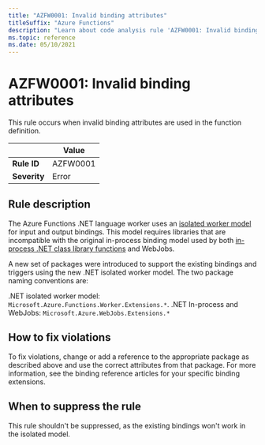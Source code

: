 ```yaml
---
title: "AZFW0001: Invalid binding attributes"
titleSuffix: "Azure Functions"
description: "Learn about code analysis rule 'AZFW0001: Invalid binding attributes' in Azure Functions"
ms.topic: reference
ms.date: 05/10/2021
---
```


# AZFW0001: Invalid binding attributes

This rule occurs when invalid binding attributes are used in the function definition.

| | Value |
|-|-|
| **Rule ID** |AZFW0001|
| **Severity** |Error|

## Rule description

The Azure Functions .NET language worker uses an [isolated worker model](../../dotnet-isolated-process-guide.md) for input and output bindings. This model requires libraries that are incompatible with the original in-process binding model used by both [in-process .NET class library functions](../../functions-dotnet-class-library.md) and WebJobs.

A new set of packages were introduced to support the existing bindings and triggers using the new .NET isolated worker model. The two package naming conventions are:

.NET isolated worker model: `Microsoft.Azure.Functions.Worker.Extensions.*`. 
.NET In-process and WebJobs: `Microsoft.Azure.WebJobs.Extensions.*` 

## How to fix violations

To fix violations, change or add a reference to the appropriate package as described above and use the correct attributes from that package. For more information, see the binding reference articles for your specific binding extensions. 

## When to suppress the rule

This rule shouldn't be suppressed, as the existing bindings won't work in the isolated model.
